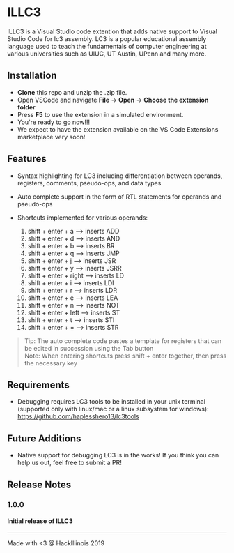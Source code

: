 # ILLC3 

ILLC3 is a Visual Studio code extention that adds native support to Visual Studio Code for lc3 assembly. 
LC3 is a popular educational assembly language used to teach the fundamentals of computer engineering at various universities such as UIUC, UT Austin, UPenn and many more.

## Installation

* **Clone** this repo and unzip the .zip file.
* Open VSCode and navigate **File** &rarr; **Open** &rarr; **Choose the extension folder**
* Press **F5** to use the extension in a simulated environment.
* You're ready to go now!!!
* We expect to have the extension available on the VS Code Extensions marketplace very soon!

## Features

* Syntax highlighting for LC3 including differentiation between operands, registers, comments, pseudo-ops, and data types

* Auto complete support in the form of RTL statements for operands and pseudo-ops  



* Shortcuts implemented for various operands:
    1. shift + enter + a     --> inserts ADD
    2. shift + enter + d     --> inserts AND
    3. shift + enter + b     --> inserts BR
    4. shift + enter + q     --> inserts JMP
    5. shift + enter + j     --> inserts JSR
    6. shift + enter + y     --> inserts JSRR
    7. shift + enter + right --> inserts LD
    8. shift + enter + i     --> inserts LDI 
    9. shift + enter + r     --> inserts LDR
   10. shift + enter + e     --> inserts LEA
   11. shift + enter + n     --> inserts NOT
   12. shift + enter + left  --> inserts ST
   13. shift + enter + t     --> inserts STI
   14. shift + enter + =     --> inserts STR
> Tip: The auto complete code pastes a template for registers that can be edited in succession using the Tab button <br>
> Note: When entering shortcuts press shift + enter together, then press the necessary key
## Requirements

* Debugging requires LC3 tools to be installed in your unix terminal (supported only with linux/mac or a linux subsystem for windows): https://github.com/haplesshero13/lc3tools

## Future Additions
* Native support for debugging LC3 is in the works! If you think you can help us out, feel free to submit a PR!

## Release Notes

### 1.0.0

#### Initial release of ILLC3

-----------------------------------------------------------------------------------------------------------

Made with <3 @ HackIllinois 2019

